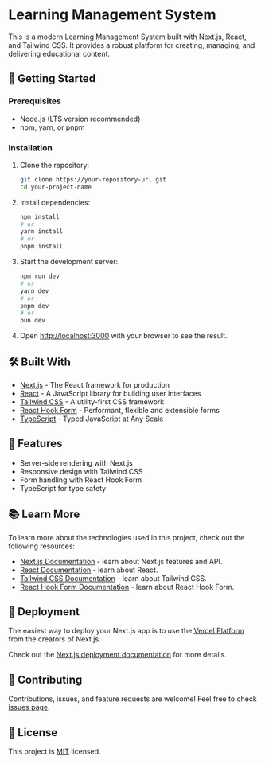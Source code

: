 

# Learning Management System

This is a modern Learning Management System built with Next.js, React, and Tailwind CSS. It provides a robust platform for creating, managing, and delivering educational content.

## 🚀 Getting Started

### Prerequisites

- Node.js (LTS version recommended)
- npm, yarn, or pnpm

### Installation

1. Clone the repository:
   ```bash
   git clone https://your-repository-url.git
   cd your-project-name
   ```

2. Install dependencies:
   ```bash
   npm install
   # or
   yarn install
   # or
   pnpm install
   ```

3. Start the development server:
   ```bash
   npm run dev
   # or
   yarn dev
   # or
   pnpm dev
   # or
   bun dev
   ```

4. Open [http://localhost:3000](http://localhost:3000) with your browser to see the result.

## 🛠️ Built With

- [Next.js](https://nextjs.org/) - The React framework for production
- [React](https://reactjs.org/) - A JavaScript library for building user interfaces
- [Tailwind CSS](https://tailwindcss.com/) - A utility-first CSS framework
- [React Hook Form](https://react-hook-form.com/) - Performant, flexible and extensible forms
- [TypeScript](https://www.typescriptlang.org/) - Typed JavaScript at Any Scale


## 🧩 Features

- Server-side rendering with Next.js
- Responsive design with Tailwind CSS
- Form handling with React Hook Form
- TypeScript for type safety

## 📚 Learn More

To learn more about the technologies used in this project, check out the following resources:

- [Next.js Documentation](https://nextjs.org/docs) - learn about Next.js features and API.
- [React Documentation](https://reactjs.org/) - learn about React.
- [Tailwind CSS Documentation](https://tailwindcss.com/docs) - learn about Tailwind CSS.
- [React Hook Form Documentation](https://react-hook-form.com/get-started) - learn about React Hook Form.

## 🚀 Deployment

The easiest way to deploy your Next.js app is to use the [Vercel Platform](https://vercel.com/new?utm_medium=default-template&filter=next.js&utm_source=create-next-app&utm_campaign=create-next-app-readme) from the creators of Next.js.

Check out the [Next.js deployment documentation](https://nextjs.org/docs/deployment) for more details.

## 🤝 Contributing

Contributions, issues, and feature requests are welcome! Feel free to check [issues page](https://your-repository-url/issues).

## 📝 License

This project is [MIT](https://choosealicense.com/licenses/mit/) licensed.
